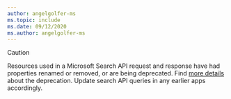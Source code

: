 ```yaml
---
author: angelgolfer-ms
ms.topic: include
ms.date: 09/12/2020
ms.author: angelgolfer-ms
---
```


<!-- markdownlint-disable MD041-->

> [!CAUTION]
> Resources used in a Microsoft Search API request and response have had properties renamed or removed, or are being deprecated. Find [more details](/graph/api/resources/search-api-overview?view=graph-rest-beta&preserve-view=true#schema-change-deprecation-warning) about the deprecation. Update search API queries in any earlier apps accordingly.
